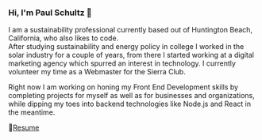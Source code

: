 ### Hi, I'm Paul Schultz 👋

I am a sustainability professional currently based out of Huntington Beach, California, who also likes to code.  
After studying sustainability and energy policy in college I worked in the solar industry for a couple of years, from there I started working at a digital marketing agency which spurred an interest in technology. I currently volunteer my time as a Webmaster for the Sierra Club. 

Right now I am working on honing my Front End Development skills by completing projects for myself as well as for businesses and organizations, while dipping my toes into backend technologies like Node.js and React in the meantime.

:page_with_curl:[Resume](https://drive.google.com/file/d/1BUalvLb1ps24dDaPSJvfgYurMdG6raxj/view?usp=sharing)




